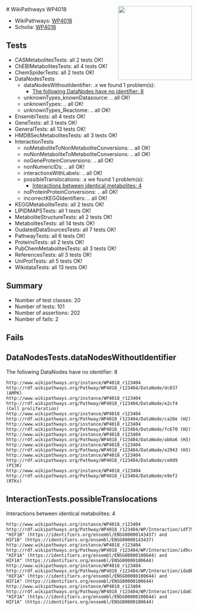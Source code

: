 <img style="float: right; width: 200px" src="https://upload.wikimedia.org/wikipedia/commons/thumb/8/83/Wplogo_with_text_500.png/640px-Wplogo_with_text_500.png" />
# WikiPathways WP4018

* WikiPathways: [WP4018](https://new.wikipathways.org/pathways/WP4018)
* Scholia: [WP4018](https://scholia.toolforge.org/wikipathways/WP4018)
## Tests
* CASMetabolitesTests: all 2 tests OK!
* ChEBIMetabolitesTests: all 4 tests OK!
* ChemSpiderTests: all 2 tests OK!
* DataNodesTests
    * dataNodesWithoutIdentifier: .x we found 1 problem(s):
        * [The following DataNodes have no identifier: 8](#d2d32fa7)
    * unknownTypes_knownDatasource: .. all OK!
    * unknownTypes: .. all OK!
    * unknownTypes_Reactome: .. all OK!
* EnsemblTests: all 4 tests OK!
* GeneTests: all 3 tests OK!
* GeneralTests: all 13 tests OK!
* HMDBSecMetabolitesTests: all 3 tests OK!
* InteractionTests
    * noMetaboliteToNonMetaboliteConversions: .. all OK!
    * noNonMetaboliteToMetaboliteConversions: .. all OK!
    * noGeneProteinConversions: .. all OK!
    * nonNumericIDs: .. all OK!
    * interactionsWithLabels: .. all OK!
    * possibleTranslocations: .x we found 1 problem(s):
        * [Interactions between identical metabolites: 4](#d59038c7)
    * noProteinProteinConversions: .. all OK!
    * incorrectKEGGIdentifiers: .. all OK!
* KEGGMetaboliteTests: all 2 tests OK!
* LIPIDMAPSTests: all 1 tests OK!
* MetaboliteStructureTests: all 2 tests OK!
* MetabolitesTests: all 14 tests OK!
* OudatedDataSourcesTests: all 7 tests OK!
* PathwayTests: all 6 tests OK!
* ProteinsTests: all 2 tests OK!
* PubChemMetabolitesTests: all 3 tests OK!
* ReferencesTests: all 3 tests OK!
* UniProtTests: all 5 tests OK!
* WikidataTests: all 13 tests OK!


## Summary

* Number of test classes: 20
* Number of tests: 101
* Number of assertions: 202
* Number of fails: 2

## Fails

<a name="d2d32fa7" />

## DataNodesTests.dataNodesWithoutIdentifier

The following DataNodes have no identifier: 8
```
http://www.wikipathways.org/instance/WP4018_r123404 http://rdf.wikipathways.org/Pathway/WP4018_r123404/DataNode/dc837 (AMPK)
http://www.wikipathways.org/instance/WP4018_r123404 http://rdf.wikipathways.org/Pathway/WP4018_r123404/DataNode/e2cf4 (Cell proliferation)
http://www.wikipathways.org/instance/WP4018_r123404 http://rdf.wikipathways.org/Pathway/WP4018_r123404/DataNode/ca20e (H2)
http://www.wikipathways.org/instance/WP4018_r123404 http://rdf.wikipathways.org/Pathway/WP4018_r123404/DataNode/fc670 (H2)
http://www.wikipathways.org/instance/WP4018_r123404 http://rdf.wikipathways.org/Pathway/WP4018_r123404/DataNode/ab0a6 (H3)
http://www.wikipathways.org/instance/WP4018_r123404 http://rdf.wikipathways.org/Pathway/WP4018_r123404/DataNode/e2943 (H3)
http://www.wikipathways.org/instance/WP4018_r123404 http://rdf.wikipathways.org/Pathway/WP4018_r123404/DataNode/ce0d9 (PI3K)
http://www.wikipathways.org/instance/WP4018_r123404 http://rdf.wikipathways.org/Pathway/WP4018_r123404/DataNode/e9ef2 (RTKs)
```

<a name="d59038c7" />

## InteractionTests.possibleTranslocations

Interactions between identical metabolites: 4
```
http://www.wikipathways.org/instance/WP4018_r123404 http://rdf.wikipathways.org/Pathway/WP4018_r123404/WP/Interaction/idf75c1c60 "HIF1B" (https://identifiers.org/ensembl/ENSG00000143437) and 
HIF1B" (https://identifiers.org/ensembl/ENSG00000143437)
http://www.wikipathways.org/instance/WP4018_r123404 http://rdf.wikipathways.org/Pathway/WP4018_r123404/WP/Interaction/id9cc40d42 "HIF1A" (https://identifiers.org/ensembl/ENSG00000100644) and 
HIF1A" (https://identifiers.org/ensembl/ENSG00000100644)
http://www.wikipathways.org/instance/WP4018_r123404 http://rdf.wikipathways.org/Pathway/WP4018_r123404/WP/Interaction/ida8b7388 "HIF1A" (https://identifiers.org/ensembl/ENSG00000100644) and 
HIF1A" (https://identifiers.org/ensembl/ENSG00000100644)
http://www.wikipathways.org/instance/WP4018_r123404 http://rdf.wikipathways.org/Pathway/WP4018_r123404/WP/Interaction/ida67f7091 "HIF1A" (https://identifiers.org/ensembl/ENSG00000100644) and 
HIF1A" (https://identifiers.org/ensembl/ENSG00000100644)
```

